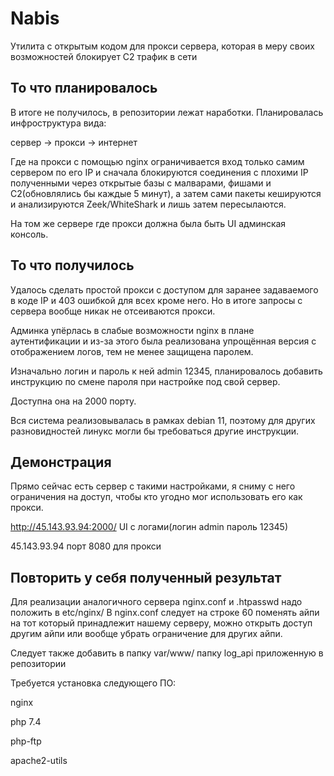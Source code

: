 # Nabis
Утилита с открытым кодом для прокси сервера, которая в меру своих возможностей блокирует C2 трафик в сети

То что планировалось
------------------------------------------
В итоге не получилось, в репозитории лежат наработки.
Планировалась инфроструктура вида:

сервер -> прокси -> интернет

Где на прокси с помощью nginx ограничивается вход только самим сервером по его IP и сначала блокируются соединения с плохими IP полученными через открытые базы с малварами, фишами и C2(обновлялись бы каждые 5 минут), а затем сами пакеты кешируются и анализируются Zeek/WhiteShark и лишь затем пересылаются.

На том же сервере где прокси должна была быть UI админская консоль.

То что получилось
------------------------------------------
Удалось сделать простой прокси с доступом для заранее задаваемого в коде IP и 403 ошибкой для всех кроме него. Но в итоге запросы с сервера вообще никак не отсеиваются прокси.

Админка упёрлась в слабые возможности nginx в плане аутентификации и из-за этого была реализована упрощённая версия с отображением логов, тем не менее защищена паролем.

Изначально логин и пароль к ней admin 12345, планировалось добавить инструкцию по смене пароля при настройке под свой сервер.

Доступна она на 2000 порту.

Вся система реализовывалась в рамках debian 11, поэтому для других разновидностей линукс могли бы требоваться другие инструкции.

Демонстрация
-----------------------------------------
Прямо сейчас есть сервер c такими настройками, я сниму с него ограничения на доступ, чтобы кто угодно мог использовать его как прокси.

http://45.143.93.94:2000/ UI с логами(логин admin пароль 12345)

45.143.93.94 порт 8080 для прокси


Повторить у себя полученный результат
-----------------------------------------
Для реализации аналогичного сервера nginx.conf и .htpasswd надо положить в etc/nginx/
В nginx.conf следует на строке 60 поменять айпи на тот который принадлежит нашему серверу, можно открыть доступ другим айпи или вообще убрать ограничение для других айпи.

Следует также добавить в папку var/www/ папку log_api приложенную в репозитории

Требуется установка следующего ПО:

nginx

php 7.4

php-ftp

apache2-utils
